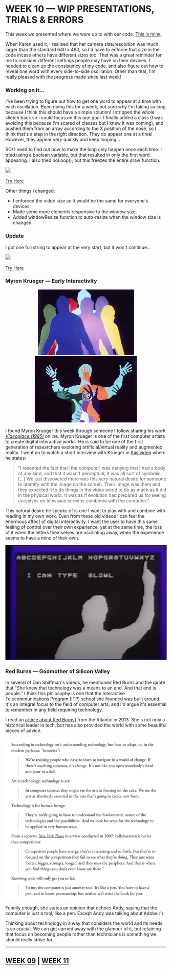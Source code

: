 # WEEK 10 — WIP PRESENTATIONS, TRIALS & ERRORS

This week we presented where we were up to with our code. [This is mine](https://jackieliiu.github.io/CODEWORDS/Week09/Test3/flyingwebcam/). 

When Karen used it, I realised that her camera size/resolution was much larger than the standard 640 x 480, so I'd have to enforce that size in the code incase others have different sizes too. That was a great reminder for me to consider different settings people may have on their devices. I needed to clean up the consistency of my code, and also figure out how to reveal one word with every side-to-side oscillation. Other than that, I'm really pleased with the progress made since last week!


### Working on it...

I've been trying to figure out how to get one word to appear at a time with each oscillation. Been doing this for a week, not sure why I'm taking so long because I think this should have a simple solution! I stripped the whole sketch back so I could focus on this one goal. I finally added a class (I was avoiding this because I'm scared of classes but I knew it was coming), and pushed them from an array according to the X position of the nose, so I think that's a step in the right direction. They do appear one at a time! However, they appear very quickly and keep looping...

SO! I need to find out how to make the loop only happen once each time. I tried using a boolean variable, but that resulted in only the first word appearing. I also tried noLoop(); but this freezes the entire draw function.

<img src="Ahh.jpg">

[Try Here](https://jackieliiu.github.io/CODEWORDS/Week10/OscillatingWords_Class/)

Other things I changed:

- I enforced the video size so it would be the same for everyone's devices.
- Made some more elements responsive to the window size.
- Added windowResize function to auto-resize when the window size is changed.


### Update

I got one full string to appear at the very start, but it won't continue...

<img src="Screen Shot 2020-10-06 at 10.27.11 PM.jpg">

[Try Here](https://jackieliiu.github.io/CODEWORDS/Week10/OneAtATime/)

### Myron Krueger — Early Interactivity

<p align="CENTER"><img src="MK1.jpg">  <img src="MK2.jpg"></p>

I found Myron Krueger this week through someone I follow sharing his work [*Videoplace (1985)*](https://www.youtube.com/watch?v=d4DUIeXSEpk) online. Myron Krueger is one of the first computer artists to create digital interactive works. He is said to be one of the first generation of researchers exploring artificial/virtual reality and augmented reality. I went on to watch a short interview with Krueger in [this video](https://www.youtube.com/watch?v=dmmxVA5xhuo) where he states:

> “I resented the fact that [the computer] was denying that I had a body of any kind, and that it wasn't perceptual, it was all sort of symbolic. [...] We just discovered there was this very natural desire for someone to identify with the image on the screen. Their image was them and they expected it to do things in the video world to do as much as it did in the physical world. It was as if evolution had prepared us for seeing ourselves on television screens combined with the computer."

This natural desire he speaks of is one I want to play with and combine with reading in my own work. Even from these old videos I can feel the enormous affect of digital interactivity. I want the user to have this same feeling of control over their own experience, yet at the same time, the loss of it when the letters themselves are  oscillating away, when the experience seems to have a mind of their own. 

<img src="MK3.jpg">

### Red Burns — Godmother of Silicon Valley

In several of Dan Shiffman's videos, he mentioned Red Burns and the quote that "She knew that technology was a means to an end. And that end is people." I think this philosophy is one that the Interactive Telecommunications Program (ITP) school she founded was built around. It's an integral focus to the field of computer arts, and I'd argue it's essential to remember in any field requiring technology.

I read an [article about Red Burns](https://www.theatlantic.com/technology/archive/2013/08/pearls-wisdom-tech-world-red-burns-godmother-silicon-alley/311722/)] from the Atlantic in 2013. She's not only a historical leader in tech, but has also provided the world with some beautiful pieces of advice.

<img src="RedBurnsQuotes.jpg">

Funnily enough, she states an opinion that echoes Andy, saying that the computer is just a tool, like a pen. Except Andy was talking about Adobe :')

Thinking about technology in a way that considers the world and its needs is so crucial. We can get carried away with the glamour of it, but retaining that focus on becoming people rather than technicians is something we should really strive for.

___

## [WEEK 09](https://jackieliiu.github.io/CODEWORDS/Week09/) | [WEEK 11](https://jackieliiu.github.io/CODEWORDS/Week11/)

